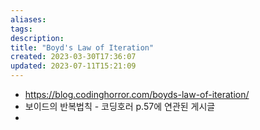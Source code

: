 ```yaml
---
aliases: 
tags: 
description:
title: "Boyd's Law of Iteration"
created: 2023-03-30T17:36:07
updated: 2023-07-11T15:21:09
---
```

- https://blog.codinghorror.com/boyds-law-of-iteration/
- 보이드의 반복법칙 - 코딩호러 p.57에 연관된 게시글
- 